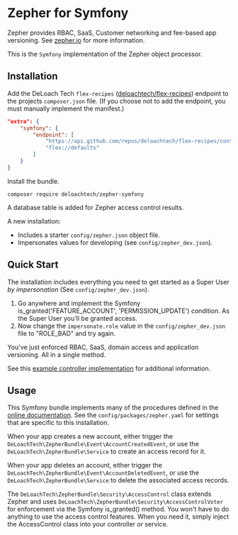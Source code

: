Zepher for Symfony
==================

Zepher provides RBAC, SaaS, Customer networking and fee-based app versioning. See [zepher.io](https://zepher.io) for more information.

This is the `Symfony` implementation of the Zepher object processor.


Installation
------------

Add the DeLoach Tech `flex-recipes` ([deloachtech/flex-recipes](https://github.com/deloachtech/flex-recipes)) endpoint to the projects `composer.json` file. (If you choose not to add the endpoint, you must manually implement the manifest.)

```json
"extra": {
    "symfony": {
        "endpoint": [
            "https://api.github.com/repos/deloachtech/flex-recipes/contents/index.json",
            "flex://defaults"
        ]
    }
}
```

Install the bundle.

    composer require deloachtech/zepher-symfony


A database table is added for Zepher access control results.

A new installation:
* Includes a starter `config/zepher.json` object file.
* Impersonates values for developing (see `config/zepher_dev.json`).

Quick Start
-----------

The installation includes everything you need to get started as a Super User _by impersonation_ (See `config/zepher_dev.json`).

1. Go anywhere and implement the Symfony is_granted('FEATURE_ACCOUNT', 'PERMISSION_UPDATE') condition. As the Super User you'll be granted access.
2. Now change the `impersonate.role` value in the `config/zepher_dev.json` file to "ROLE_BAD" and try again.

You've just enforced RBAC, SaaS, domain access and application versioning. All in a single method.

See this [example controller implementation](https://github.com/deloachtech/app-core/blob/master/src/Controller/AccessController.php) for additional information.

Usage
-----

This Symfony bundle implements many of the procedures defined in the [online documentation](https://zepher.io/docs). See the `config/packages/zepher.yaml` for settings that are specific to this installation.

When your app creates a new account, either trigger the `DeLoachTech\ZepherBundle\Event\AccountCreatedEvent`, or use the `DeLoachTech\ZepherBundle\Service` to create an access record for it.

When your app deletes an account, either trigger the `DeLoachTech\ZepherBundle\Event\AccountDeletedEvent`, or use the `DeLoachTech\ZepherBundle\Service` to delete the associated access records.

The `DeLoachTech\ZepherBundle\Security\AccessControl` class extends Zepher and uses `DeLoachTech\ZepherBundle\Security\AccessControlVoter` for enforcement via the Symfony is_granted() method. You won't have to do anything to use the access control features. When you need it, simply inject the AccessControl class into your controller or service.


